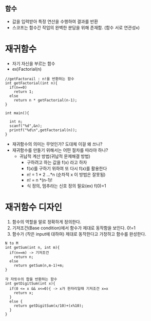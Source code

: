 ## 함수
- 값을 입력받아 특정 연산을 수행하여 결과를 반환
- 스코프는 함수간 작업의 완벽한 분담을 위해 존재함. (함수 서로 연관성x)

# 재귀함수
- 자기 자신을 부르는 함수
- ex)Factorial(n)
```
//getFactorail : n!을 반환하는 함수
int getFactorial(int n){
  if(n==0)
    return 1;
  else
    return n * getFactorial(n-1);
}

int main(){

  int n;
  scanf("%d",&n);
  printf("%d\n",getFactorial(n));
}

```
* 재귀함수의 의미는 무엇인가? 도대체 이걸 왜 쓰나?
* 재귀함수를 만들기 위해서는 어떤 절차를 따라야 하나?
  * 귀납적 계산 방법(귀납적 문제해결 방법)
    * 구하려고 하는 값을 f(x) 라고 하자
    * f(x)를 구하기 위하여 또 다시 f(x)를 활용한다
    * n! = 1 * 2 ...*n (순차적 x 이 방법은 잘못됨)
    * n! = n *(n-1)! 
    * 식 정의, 멈추라는 신호 정의 필요(ex) f(0)=1 
    
# 재귀함수 디자인
1) 함수의 역할을 말로 정확하게 정의한다.
2) 기저조건(Base condition)에서 함수가 제대로 동작함을 보인다. 0!=1
3) 함수가 (작은 input에 대하여) 제대로 동작한다고 가정하고 함수를 완성한다.

```
N to M
int getSum(int n, int m){
  if(n==m) -> 기저조건
    return n;
  else
    return getSum(n,m-1)+m;
}
```

```
각 자릿수의 합을 반환하는 함수
int getDigitSum(int x){
  if(0 <= x && x<=0){ -> x가 한자리일때 기저조건 x=x
    return x;
  }
  else {
    return getDigitSum(x/10)+(x%10);
  }
}
```
